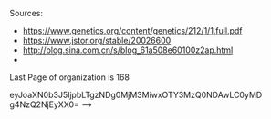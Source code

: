 Sources:
- https://www.genetics.org/content/genetics/212/1/1.full.pdf
- https://www.jstor.org/stable/20026600
- http://blog.sina.com.cn/s/blog_61a508e60100z2ap.html
- 

Last Page of organization is 168


eyJoaXN0b3J5IjpbLTgzNDg0MjM3MiwxOTY3MzQ0NDAwLC0yMD
g4NzQ2NjEyXX0=
-->
<!--stackedit_data:
eyJoaXN0b3J5IjpbLTcyNTQxMDM3NSwxMTQ4ODA3NjQzXX0=
-->